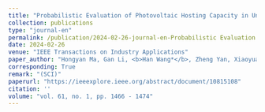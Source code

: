 ```yaml
---
title: "Probabilistic Evaluation of Photovoltaic Hosting Capacity in Unbalanced Distribution Network via Polynomial Chaos Based Kriging Model"
collection: publications
type: "journal-en"
permalink: /publication/2024-02-26-journal-en-Probabilistic Evaluation of Photovoltaic Hosting Capacity in Unbalanced Distribution Network via Polynomial Chaos Based Kriging Model
date: 2024-02-26
venue: "IEEE Transactions on Industry Applications"
paper_author: "Hongyan Ma, Gan Li, <b>Han Wang*</b>, Zheng Yan, Xiaoyuan Xu"
corresponding: True
remark: "(SCI)"
paperurl: "https://ieeexplore.ieee.org/abstract/document/10815108"
citation: ''
volume: "vol. 61, no. 1, pp. 1466 - 1474"
---
```

